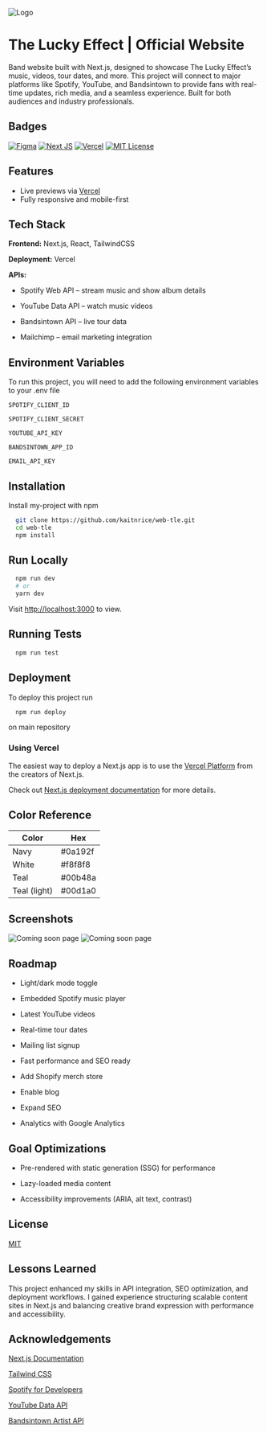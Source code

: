 
![Logo](public\img\theluckyeffect_logo_transparent.png)


# The Lucky Effect | Official Website

Band website built with Next.js, designed to showcase The Lucky Effect’s music, videos, tour dates, and more. This project will connect to major platforms like Spotify, YouTube, and Bandsintown to provide fans with real-time updates, rich media, and a seamless experience. Built for both audiences and industry professionals.


## Badges

[![Figma](https://img.shields.io/badge/Figma-F24E1E?style=for-the-badge&logo=figma&logoColor=white)](https://figma.com/)
[![Next JS](https://img.shields.io/badge/next%20js-000000?style=for-the-badge&logo=nextdotjs&logoColor=white)](https://nextjs.org/)
[![Vercel](https://img.shields.io/badge/Vercel-000000?style=for-the-badge&logo=vercel&logoColor=white)](https://vercel.com/)
[![MIT License](https://img.shields.io/badge/MIT-green?style=for-the-badge)](https://choosealicense.com/licenses/mit/)


## Features

- Live previews via [Vercel](https://vercel.com/)
- Fully responsive and mobile-first


## Tech Stack

**Frontend:** Next.js, React, TailwindCSS

**Deployment:** Vercel

**APIs:**

- Spotify Web API – stream music and show album details

- YouTube Data API – watch music videos

- Bandsintown API – live tour data

- Mailchimp – email marketing integration


## Environment Variables

To run this project, you will need to add the following environment variables to your .env file

`SPOTIFY_CLIENT_ID`

`SPOTIFY_CLIENT_SECRET`

`YOUTUBE_API_KEY`

`BANDSINTOWN_APP_ID`

`EMAIL_API_KEY`


## Installation

Install my-project with npm

```bash
  git clone https://github.com/kaitnrice/web-tle.git
  cd web-tle
  npm install
```

<!-- You can start editing the page by modifying `app/page.tsx`. The page auto-updates as you edit the file.

This project uses [`next/font`](https://nextjs.org/docs/app/building-your-application/optimizing/fonts) to automatically optimize and load [Geist](https://vercel.com/font), a new font family for Vercel. -->
    
## Run Locally

```bash
  npm run dev
  # or
  yarn dev
```

Visit [http://localhost:3000](http://localhost:3000) to view.


## Running Tests

```bash
  npm run test
```


## Deployment

To deploy this project run

```bash
  npm run deploy
```

on main repository


### Using Vercel

The easiest way to deploy a Next.js app is to use the [Vercel Platform](https://vercel.com/new?utm_medium=default-template&filter=next.js&utm_source=create-next-app&utm_campaign=create-next-app-readme) from the creators of Next.js.

Check out [Next.js deployment documentation](https://nextjs.org/docs/app/building-your-application/deploying) for more details.


## Color Reference

| Color             | Hex                                                                |
| ----------------- | ------------------------------------------------------------------ |
| Navy | #0a192f |
| White | #f8f8f8 |
| Teal | #00b48a |
| Teal (light) | #00d1a0 |


## Screenshots

![Coming soon page](public\img\screencapture-comingsoon-desktop.png)
![Coming soon page](public\img\screencapture-comingsoon-phone.png)


## Roadmap

- Light/dark mode toggle

- Embedded Spotify music player

- Latest YouTube videos

- Real-time tour dates

- Mailing list signup

- Fast performance and SEO ready

- Add Shopify merch store

- Enable blog

- Expand SEO

- Analytics with Google Analytics


## Goal Optimizations

- Pre-rendered with static generation (SSG) for performance

- Lazy-loaded media content

- Accessibility improvements (ARIA, alt text, contrast)


## License

[MIT](https://choosealicense.com/licenses/mit/)


## Lessons Learned

This project enhanced my skills in API integration, SEO optimization, and deployment workflows. I gained experience structuring scalable content sites in Next.js and balancing creative brand expression with performance and accessibility.


## Acknowledgements

[Next.js Documentation](https://nextjs.org/docs)

[Tailwind CSS](https://tailwindcss.com/)

[Spotify for Developers](https://developer.spotify.com/)

[YouTube Data API](https://developers.google.com/youtube/v3)

[Bandsintown Artist API](https://artists.bandsintown.com/support/api-docs)

